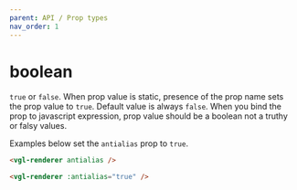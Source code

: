 ```yaml
---
parent: API / Prop types
nav_order: 1
---
```


# boolean
`true` or `false`. When prop value is static, presence of the prop name sets the
prop value to `true`. Default value is always `false`. When you bind the prop to
javascript expression, prop value should be a boolean not a truthy or falsy values.

Examples below set the `antialias` prop to `true`.

```html
<vgl-renderer antialias />
```

```html
<vgl-renderer :antialias="true" />
```
